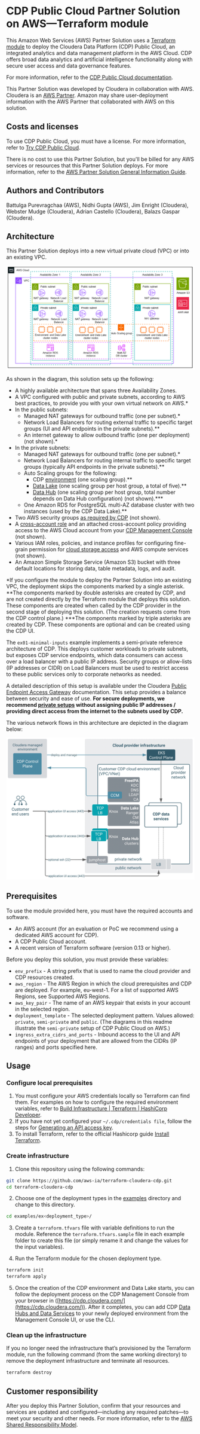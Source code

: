 # CDP Public Cloud Partner Solution on AWS—Terraform module

This Amazon Web Services (AWS) Partner Solution uses a [Terraform module](https://registry.terraform.io/modules/aws-ia/<path>/latest) to deploy the Cloudera Data Platform (CDP) Public Cloud, an integrated analytics and data management platform in the AWS Cloud. CDP offers broad data analytics and artificial intelligence functionality along with secure user access and data governance features.

For more information, refer to the [CDP Public Cloud documentation](https://docs.cloudera.com/cdp-public-cloud/cloud/overview/topics/cdp-public-cloud.html).

This Partner Solution was developed by Cloudera in collaboration with AWS. Cloudera is an [AWS Partner](https://partners.amazonaws.com/partners/001E000000dHiGgIAK/Cloudera,%20Inc). Amazon may share user-deployment information with the AWS Partner that collaborated with AWS on this solution.  

## Costs and licenses

To use CDP Public Cloud, you must have a license. For more information, refer to [Try CDP Public Cloud](https://www.cloudera.com/campaign/try-cdp-public-cloud.html).

There is no cost to use this Partner Solution, but you'll be billed for any AWS services or resources that this Partner Solution deploys. For more information, refer to the [AWS Partner Solution General Information Guide](https://fwd.aws/rA69w?).

## Authors and Contributors

Battulga Purevragchaa (AWS), Nidhi Gupta (AWS), Jim Enright (Cloudera), Webster Mudge (Cloudera), Adrian Castello (Cloudera), Balazs Gaspar (Cloudera).

## Architecture

This Partner Solution deploys into a new virtual private cloud (VPC) or into an existing VPC.

![Architecture for CDP Public Cloud on AWS (semi-private setup)](https://raw.githubusercontent.com/aws-ia/terraform-cloudera-cdp/main/images/terraform-cloudera-cdp-architecture-diagram.png)

As shown in the diagram, this solution sets up the following:

* A highly available architecture that spans three Availability Zones.
* A VPC configured with public and private subnets, according to AWS best practices, to provide you with your own virtual network on AWS.*
* In the public subnets:
    * Managed NAT gateways for outbound traffic (one per subnet).*
    * Network Load Balancers for routing external traffic to specific target groups (UI and API endpoints in the private subnets).**
    * An internet gateway to allow outbound traffic (one per deployment) (not shown).*
* In the private subnets:
    * Managed NAT gateways for outbound traffic (one per subnet).*
    * Network Load Balancers for routing internal traffic to specific target groups (typically API endpoints in the private subnets).**
    * Auto Scaling groups for the following:
       * CDP [environment](https://docs.cloudera.com/management-console/cloud/environments/topics/mc-environments.html) (one scaling group).**
       * [Data Lake](https://docs.cloudera.com/management-console/cloud/data-lakes/topics/mc-data-lake.html) (one scaling group per host group, a total of five).**
       * [Data Hub](https://docs.cloudera.com/data-hub/cloud/index.html) (one scaling group per host group, total number depends on Data Hub configuration) (not shown).***
    * One Amazon RDS for PostgreSQL multi-AZ database cluster with two instances (used by the CDP Data Lake).**
* Two AWS security groups [as required by CDP](https://docs.cloudera.com/cdp-public-cloud/cloud/requirements-aws/topics/mc-aws-req-security-groups.html) (not shown).
* A [cross-account role](https://docs.cloudera.com/cdp-public-cloud/cloud/requirements-aws/topics/mc-aws-req-credential.html) and an attached cross-account policy providing access to the AWS Cloud account from your [CDP Management Console](https://docs.cloudera.com/management-console/cloud/overview/topics/mc-management-console.html) (not shown). 
* Various IAM roles, policies, and instance profiles for configuring fine-grain permission for [cloud storage access](https://docs.cloudera.com/cdp-public-cloud/cloud/requirements-aws/topics/mc-idbroker-minimum-setup.html) and AWS compute services (not shown). 
* An Amazon Simple Storage Service (Amazon S3) bucket with three default locations for storing data, table metadata, logs, and audit.

*If you configure the module to deploy the Partner Solution into an existing VPC, the deployment skips the components marked by a single asterisk.
**The components marked by double asterisks are created by CDP, and are not created directly by the Terraform module that deploys this solution. These components are created when called by the CDP provider in the second stage of deploying this solution. (The creation requests come from the CDP control plane.)
***The components marked by triple asterisks are created by CDP. These components are optional and can be created using the CDP UI.

The `ex01-minimal-inputs` example implements a semi-private reference architecture of CDP. This deploys customer workloads to private subnets, but exposes CDP service endpoints, which data consumers can access over a load balancer with a public IP address. Security groups or allow-lists (IP addresses or CIDR) on Load Balancers must be used to restrict access to these public services only to corporate networks as needed.

A detailed description of this setup is available under the Cloudera [Public Endpoint Access Gateway](https://docs.cloudera.com/management-console/cloud/connection-to-private-subnets/topics/mc-endpoint_access_gateway.html) documentation. This setup provides a balance between security and ease of use. **For secure deployments, we recommend [private setups](https://docs.cloudera.com/cdp-public-cloud/cloud/aws-refarch/topics/cdp-pc-aws-refarch-taxonomy.html#cdp_pc_aws_architecture_taxonomy) without assigning public IP addresses / providing direct access from the internet to the subnets used by CDP.**

The various network flows in this architecture are depicted in the diagram below:

![Network traffic flows](https://raw.githubusercontent.com/aws-ia/terraform-cloudera-cdp/main/images/cdp-public-cloud-semi-private-network-traffic-flow.png)

## Prerequisites

To use the module provided here, you must have the required accounts and software.

* An AWS account (for an evaluation or PoC we recommend using a dedicated AWS account for CDP).
* A CDP Public Cloud account.
* A recent version of Terraform software (version 0.13 or higher).

Before you deploy this solution, you must provide these variables:

* `env_prefix` - A string prefix that is used to name the cloud provider and CDP resources created.
* `aws_region` - The AWS Region in which the cloud prerequisites and CDP are deployed. For example, eu-west-1. For a list of supported AWS Regions, see Supported AWS Regions.
* `aws_key_pair` - The name of an AWS keypair that exists in your account in the selected region.
* `deployment_template` - The selected deployment pattern. Values allowed: `private`, `semi-private` and `public`. (The diagrams in this readme illustrate the `semi-private` setup of CDP Public Cloud on AWS.)
* `ingress_extra_cidrs_and_ports` - Inbound access to the UI and API endpoints of your deployment that are allowed from the CIDRs (IP ranges) and ports specified here.

## Usage

### Configure local prerequisites

1. You must configure your AWS credentials locally so Terraform can find them. For examples on how to configure the required environment variables, refer to [Build Infrastructure | Terraform | HashiCorp Developer](https://developer.hashicorp.com/terraform/tutorials/aws-get-started/aws-build).
2. If you have not yet configured your `~/.cdp/credentials file`, follow the steps for [Generating an API access key](https://docs.cloudera.com/cdp-public-cloud/cloud/cli/topics/mc-cli-generating-an-api-access-key.html).
3. To install Terraform, refer to the official Hashicorp guide [Install Terraform](https://developer.hashicorp.com/terraform/tutorials/aws-get-started/install-cli).

### Create infrastructure

1. Clone this repository using the following commands:

```bash
git clone https://github.com/aws-ia/terraform-cloudera-cdp.git  
cd terraform-cloudera-cdp
```

2. Choose one of the deployment types in the [examples](./examples) directory and change to this directory.

```bash
cd examples/ex<deployment_type>/
```

3. Create a `terraform.tfvars` file with variable definitions to run the module. Reference the `terraform.tfvars.sample` file in each example folder to create this file (or simply rename it and change the values for the input variables).

4. Run the Terraform module for the chosen deployment type.

```bash
terraform init
terraform apply
```

5. Once the creation of the CDP environment and Data Lake starts, you can follow the deployment process on the CDP Management Console from your browser in ([https://cdp.cloudera.com/](https://cdp.cloudera.com/)). After it completes, you can add CDP [Data Hubs and Data Services](https://docs.cloudera.com/cdp-public-cloud/cloud/overview/topics/cdp-services.html) to your newly deployed environment from the Management Console UI, or use the CLI.

### Clean up the infrastructure

If you no longer need the infrastructure that’s provisioned by the Terraform module, run the following command (from the same working directory) to remove the deployment infrastructure and terminate all resources.

```bash
terraform destroy
```


## Customer responsibility

After you deploy this Partner Solution, confirm that your resources and services are updated and configured—including any required patches—to meet your security and other needs. For more information, refer to the [AWS Shared Responsibility Model](https://aws.amazon.com/compliance/shared-responsibility-model/).
